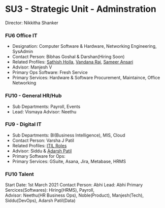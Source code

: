 # SU3 - Strategic Unit - Adminstration

Director: Nikkitha Shanker

### FU6 Office IT
- Designation: Computer Software & Hardware, Networking Engineering, SysAdmin
- Contact Person: Bibhas Goshal & Darshan(Hiring Soon)
- Related Profiles: [Sathish Holla](https://www.linkedin.com/in/satisholla/?originalSubdomain=in), [Vandana Raj](https://www.linkedin.com/in/vandana-raj-0323872b/), [Sameer Ansari](https://www.linkedin.com/in/samir-ansari/)
- Advisor: Manjesh V
- Primary Ops Software: Fresh Service
- Primary Services: Hardware & Software Procurement, Maintaince, Office Networking

### FU10 - General HR/Hub
- Sub Departments: Payroll, Events
- Lead: Vismaya
Advisor: Neethu

### FU9 - Digital IT
- Sub Departments: BI(Business Intelligence), MIS, Cloud
- Contact Person: Varsha J Patil
- Related Profiles: [ITIL Roles](https://www.bmc.com/blogs/itil-itsm-roles-responsibilities/)
- Advisor: Siddu & [Adarsh Patil](https://www.linkedin.com/in/adarshpatil9/) 
- Primary Software for Ops: 
- Primary Services: GSuite, Asana, Jira, Metabase, HRMS

### FU10 Talent
Start Date: 1st March 2021
Contact Person: Abhi
Lead: Abhi
Primary Sercices(Softwares): Hiring(HRMS), Payroll,  
Advisor: Neethu(HR Business Ops), Noble(Product), Manjesh(Tech), Siddu(DevOps), Adarsh Patil(Data)
